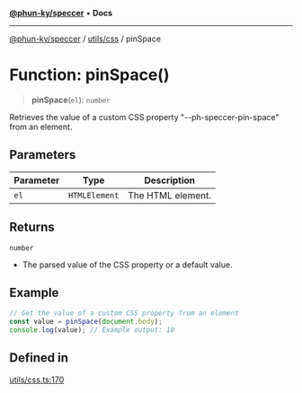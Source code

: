 [**@phun-ky/speccer**](../../../README.md) • **Docs**

***

[@phun-ky/speccer](../../../README.md) / [utils/css](../README.md) / pinSpace

# Function: pinSpace()

> **pinSpace**(`el`): `number`

Retrieves the value of a custom CSS property "--ph-speccer-pin-space" from an element.

## Parameters

| Parameter | Type | Description |
| ------ | ------ | ------ |
| `el` | `HTMLElement` | The HTML element. |

## Returns

`number`

- The parsed value of the CSS property or a default value.

## Example

```ts
// Get the value of a custom CSS property from an element
const value = pinSpace(document.body);
console.log(value); // Example output: 10
```

## Defined in

[utils/css.ts:170](https://github.com/phun-ky/speccer/blob/main/src/utils/css.ts#L170)
